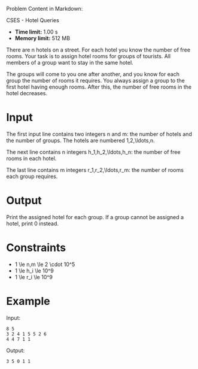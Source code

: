Problem Content in Markdown:


CSES \- Hotel Queries




* **Time limit:** 1\.00 s
* **Memory limit:** 512 MB




There are n hotels on a street. For each hotel you know the number of free rooms. Your task is to assign hotel rooms for groups of tourists. All members of a group want to stay in the same hotel.


The groups will come to you one after another, and you know for each group the number of rooms it requires. You always assign a group to the first hotel having enough rooms. After this, the number of free rooms in the hotel decreases.


Input
=====


The first input line contains two integers n and m: the number of hotels and the number of groups. The hotels are numbered 1,2,\\ldots,n.


The next line contains n integers h\_1,h\_2,\\ldots,h\_n: the number of free rooms in each hotel.


The last line contains m integers r\_1,r\_2,\\ldots,r\_m: the number of rooms each group requires.


Output
======


Print the assigned hotel for each group. If a group cannot be assigned a hotel, print 0 instead.


Constraints
===========


* 1 \\le n,m \\le 2 \\cdot 10^5
* 1 \\le h\_i \\le 10^9
* 1 \\le r\_i \\le 10^9


Example
=======


Input:



```
8 5
3 2 4 1 5 5 2 6
4 4 7 1 1

```

Output:



```
3 5 0 1 1

```
 
